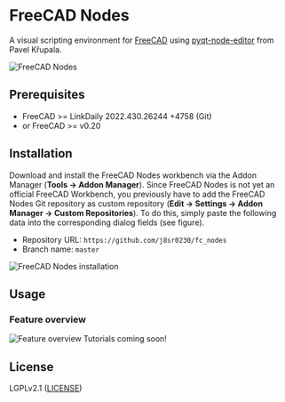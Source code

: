 # FreeCAD Nodes

A visual scripting environment for [FreeCAD](https://www.freecad.org) using 
[pyqt-node-editor](https://gitlab.com/pavel.krupala/pyqt-node-editor) 
from Pavel Křupala.

![FreeCAD Nodes](https://github.com/j8sr0230/fc_nodes/blob/main/img/fcn_nested_array.png)
<!-- Add screenshots here -->

## Prerequisites
* FreeCAD >= LinkDaily 2022.430.26244 +4758 (Git)
* or FreeCAD >= v0.20

## Installation
Download and install the FreeCAD Nodes workbench via the Addon Manager (**Tools → Addon Manager**). Since FreeCAD Nodes is 
not yet an official FreeCAD Workbench, you previously have to add the FreeCAD Nodes Git repository as custom repository
(**Edit → Settings → Addon Manager → Custom Repositories**). To do this, simply paste the following data into the 
corresponding dialog fields (see figure). 

* Repository URL: `https://github.com/j8sr0230/fc_nodes`
* Branch name: `master`

![FreeCAD Nodes installation](https://github.com/j8sr0230/fc_nodes/blob/main/img/fcn_installation.png)

## Usage
### Feature overview
![Feature overview](https://github.com/j8sr0230/fc_nodes/blob/main/img/fcn_base_node_features.gif)
Tutorials coming soon!

## License

LGPLv2.1 ([LICENSE](LICENSE))